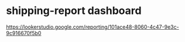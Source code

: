 # shipping-report dashboard
https://lookerstudio.google.com/reporting/101ace48-8060-4c47-9e3c-9c916670f5b0
